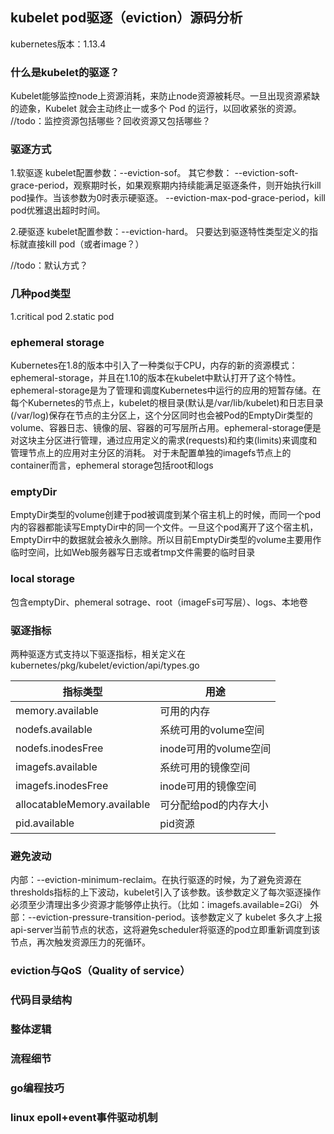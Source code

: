 ## kubelet pod驱逐（eviction）源码分析
kubernetes版本：1.13.4

### 什么是kubelet的驱逐？
Kubelet能够监控node上资源消耗，来防止node资源被耗尽。一旦出现资源紧缺的迹象，Kubelet 就会主动终止一或多个 Pod 的运行，以回收紧张的资源。
//todo：监控资源包括哪些？回收资源又包括哪些？

### 驱逐方式
1.软驱逐
kubelet配置参数：--eviction-sof。
其它参数：
--eviction-soft-grace-period，观察期时长，如果观察期内持续能满足驱逐条件，则开始执行kill pod操作。当该参数为0时表示硬驱逐。
--eviction-max-pod-grace-period，kill pod优雅退出超时时间。

2.硬驱逐
kubelet配置参数：--eviction-hard。
只要达到驱逐特性类型定义的指标就直接kill pod（或者image？）

//todo：默认方式？

### 几种pod类型
1.critical pod
2.static pod


### ephemeral storage
Kubernetes在1.8的版本中引入了一种类似于CPU，内存的新的资源模式：ephemeral-storage，并且在1.10的版本在kubelet中默认打开了这个特性。ephemeral-storage是为了管理和调度Kubernetes中运行的应用的短暂存储。在每个Kubernetes的节点上，kubelet的根目录(默认是/var/lib/kubelet)和日志目录(/var/log)保存在节点的主分区上，这个分区同时也会被Pod的EmptyDir类型的volume、容器日志、镜像的层、容器的可写层所占用。ephemeral-storage便是对这块主分区进行管理，通过应用定义的需求(requests)和约束(limits)来调度和管理节点上的应用对主分区的消耗。
对于未配置单独的imagefs节点上的container而言，ephemeral storage包括root和logs

### emptyDir
EmptyDir类型的volume创建于pod被调度到某个宿主机上的时候，而同一个pod内的容器都能读写EmptyDir中的同一个文件。一旦这个pod离开了这个宿主机，EmptyDirr中的数据就会被永久删除。所以目前EmptyDir类型的volume主要用作临时空间，比如Web服务器写日志或者tmp文件需要的临时目录

### local storage
包含emptyDir、phemeral sotrage、root（imageFs可写层）、logs、本地卷


### 驱逐指标
两种驱逐方式支持以下驱逐指标，相关定义在kubernetes/pkg/kubelet/eviction/api/types.go

指标类型|用途
-|-
memory.available|可用的内存
nodefs.available|系统可用的volume空间
nodefs.inodesFree|inode可用的volume空间
imagefs.available|系统可用的镜像空间
imagefs.inodesFree|inode可用的镜像空间
allocatableMemory.available|可分配给pod的内存大小
pid.available|pid资源

### 避免波动
内部：--eviction-minimum-reclaim。在执行驱逐的时候，为了避免资源在thresholds指标的上下波动，kubelet引入了该参数。该参数定义了每次驱逐操作必须至少清理出多少资源才能够停止执行。（比如：imagefs.available=2Gi）
外部：--eviction-pressure-transition-period。该参数定义了 kubelet 多久才上报api-server当前节点的状态，这将避免scheduler将驱逐的pod立即重新调度到该节点，再次触发资源压力的死循环。

### eviction与QoS（Quality of service）

### 代码目录结构

### 整体逻辑

### 流程细节

### go编程技巧

### linux epoll+event事件驱动机制


